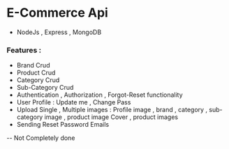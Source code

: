 # E-Commerce Api

- NodeJs , Express , MongoDB

### Features :
- Brand Crud
- Product Crud
- Category Crud
- Sub-Category Crud
- Authentication , Authorization , Forgot-Reset functionality
- User Profile : Update me , Change Pass
- Upload Single , Multiple images : Profile image , brand , category , sub-category image , product image Cover , product images
- Sending Reset Password Emails
               


-- Not Completely done
